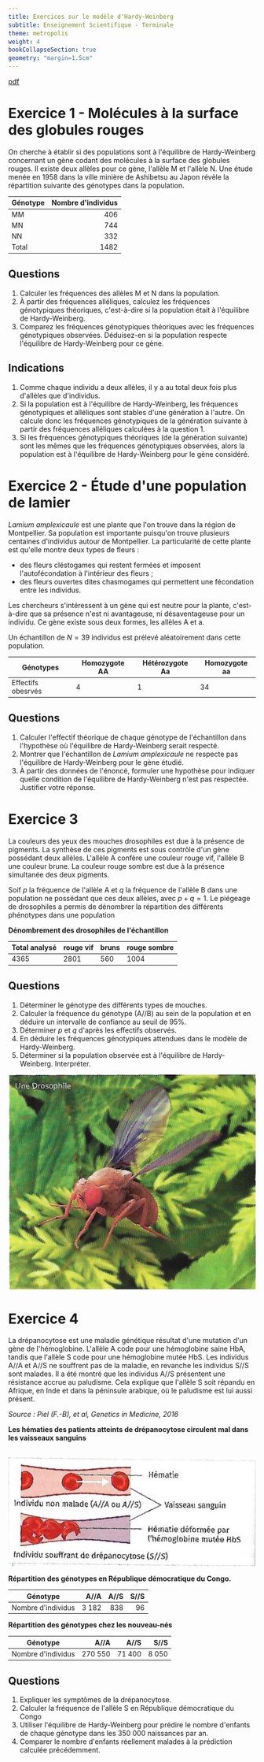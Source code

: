 ```yaml
---
title: Exercices sur le modèle d'Hardy-Weinberg
subtitle: Enseignement Scientifique - Terminale
theme: metropolis
weight: 4
bookCollapseSection: true
geometry: "margin=1.5cm"
---
```


[pdf](./3_4_exercices.pdf)

# Exercice 1 - Molécules à la surface des globules rouges

On cherche à établir si des populations sont à l'équilibre de Hardy-Weinberg concernant un gène codant des molécules à la surface des globules rouges. Il existe deux allèles pour ce gène, l'allèle M et l'allèle N. Une étude menée en 1958 dans la ville minière de Ashibetsu au Japon révèle la répartition suivante des génotypes dans la population.

| Génotype | Nombre d'individus |
| -------- | -----------------: |
| MM       |                406 |
| MN       |                744 |
| NN       |                332 |
| Total    |               1482 |

## Questions

1. Calculer les fréquences des allèles M et N dans la population.
2. À partir des fréquences alléliques, calculez les fréquences génotypiques théoriques, c'est-à-dire si la population était à l'équilibre de Hardy-Weinberg.
3. Comparez les fréquences génotypiques théoriques avec les fréquences génotypiques observées. Déduisez-en si la population respecte l'équilibre de Hardy-Weinberg pour ce gène.

## Indications

1. Comme chaque individu a deux allèles, il y a au total deux fois plus d'allèles que d'individus.
2. Si la population est à l'équilibre de Hardy-Weinberg, les fréquences génotypiques et alléliques sont stables d'une génération à l'autre. On calcule donc les fréquences génotypiques de la génération suivante à partir des fréquences alléliques calculées à la question 1.
3. Si les fréquences génotypiques théoriques (de la génération suivante) sont les mêmes que les fréquences génotypiques observées, alors la population est à l'équilibre de Hardy-Weinberg pour le gène considéré.

# Exercice 2 - Étude d'une population de lamier

_Lamium amplexicaule_ est une plante que l'on trouve dans la région de Montpellier.
Sa population est importante puisqu'on trouve plusieurs centaines d'individus autour de Montpellier.
La particularité de cette plante est qu'elle montre deux types de fleurs :

- des fleurs cléstogames qui restent fermées et imposent l'autofécondation à l'intérieur des fleurs ;
- des fleurs ouvertes dites chasmogames qui permettent une fécondation entre les individus.

Les chercheurs s'intéressent à un gène qui est neutre pour la plante, c'est-à-dire que sa présence n'est ni avantageuse, ni désaventageuse pour un individu. Ce gène existe sous deux formes, les allèles A et a.

Un échantillon de $N=39$ individus est prélevé aléatoirement dans cette population.

| Génotypes          | Homozygote AA | Hétérozygote Aa | Homozygote aa |
| ------------------ | ------------- | --------------- | ------------- |
| Effectifs obesrvés | 4             | 1               | 34            |

## Questions

1. Calculer l'effectif théorique de chaque génotype de l'échantillon dans l'hypothèse où l'équilibre de Hardy-Weinberg serait respecté.
2. Montrer que l'échantillon de _Lamium amplexicaule_ ne respecte pas l'équilibre de Hardy-Weinberg pour le gène étudié.
3. À partir des données de l'énoncé, formuler une hypothèse pour indiquer quelle condition de l'équilibre de Hardy-Weinberg n'est pas respectée. Justifier votre réponse.

# Exercice 3

La couleurs des yeux des mouches drosophiles est due à la présence de pigments. La synthèse de ces pigments est sous contrôle d'un gène possédant deux allèles. L'allèle A confère une couleur rouge vif, l'allèle B une couleur brune. La couleur rouge sombre est due à la présence simultanée des deux pigments.

Soif $p$ la fréquence de l'allèle A et $q$ la fréquence de l'allèle B dans une population ne possédant que ces deux allèles, avec $p+q=1$. Le piégeage de drosophiles a permis de dénombrer la répartition des différents phénotypes dans une population

**Dénombrement des drosophiles de l'échantillon**

| Total analysé | rouge vif | bruns | rouge sombre |
| ------------- | --------- | ----- | ------------ |
| 4365          | 2801      | 560   | 1004         |

## Questions

1. Déterminer le génotype des différents types de mouches.
2. Calculer la fréquence du génotype (A//B) au sein de la population et en déduire un intervalle de confiance au seuil de 95%.
3. Déterminer $p$ et $q$ d'après les effectifs observés.
4. En déduire les fréquences génotypiques attendues dans le modèle de Hardy-Weinberg.
5. Déterminer si la population observée est à l'équilibre de Hardy-Weinberg. Interpréter.

![17](../img/doc17.png)

# Exercice 4

La drépanocytose est une maladie génétique résultat d'une mutation d'un gène de l'hémoglobine. L'allèle A code pour une hémoglobine saine HbA, tandis que l'allèle S code pour une hémoglobine mutée HbS. Les individus A//A et A//S ne souffrent pas de la maladie, en revanche les individus S//S sont malades. Il a été montré que les individus A//S présentent une résistance accrue au paludisme. Cela explique que l'allèle S soit répandu en Afrique, en Inde et dans la péninsule arabique, où le paludisme est lui aussi présent.

_Source : Piel (F.-B), et al, Genetics in Medicine, 2016_

**Les hématies des patients atteints de drépanocytose circulent mal dans les vaisseaux sanguins**

$\,$![doc18](../img/doc18.png)

**Répartition des génotypes en République démocratique du Congo.**

| Génotype           |    A//A |  A//S | S//S |
| ------------------ | ------: | ----: | ---: |
| Nombre d'individus | $3~182$ | $838$ | $96$ |

**Répartition des génotypes chez les nouveau-nés**

| Génotype           |      A//A |     A//S |    S//S |
| ------------------ | --------: | -------: | ------: |
| Nombre d'individus | $270~550$ | $71~400$ | $8~050$ |

## Questions

1. Expliquer les symptômes de la drépanocytose.
2. Calculer la fréquence de l'allèle S en République démocratique du Congo
3. Utiliser l'équilibre de Hardy-Weinberg pour prédire le nombre d'enfants de chaque génotype dans les $350~000$ naissances par an.
4. Comparer le nombre d'enfants réellement malades à la prédiction calculée précédemment.

